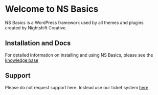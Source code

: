 # Welcome to NS Basics

NS Basics is a WordPress framework used by all themes and plugins created by Nightshift Creative.

## Installation and Docs ##

For detailed information on installing and using NS Basics, please see the [knowledge base](https://products.nightshiftcreative.co/docs/ns-basics/) 

## Support ##

Please do not request support here. Instead use our ticket system [here](https://nightshift.ticksy.com/) 
